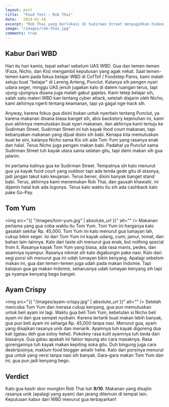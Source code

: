 ```yaml
---
layout: post
title:  "Food Test : Rob Thai"
date:   2019-01-16
excerpt: "Rob Thai yang berlokasi di Sudirman Street menyuguhkan hidangan khas Thailand yang halal di antara stand babi (haram)"
image: "/images/rob-thai.jpg"
comments: true
---
```

## Kabur Dari WBD
Hari itu hari kamis, tepat sehari sebelum UAS WBD. Gua dan temen-temen (Faza, Nicho, dan Kis) mengambil keputusan yang agak nekat.
Saat temen-temen kami pada fokus belajar WBD di CofTof / Foodstep Pares, kami malah setuju buat "belajar" di Lereng Anteng, Punclut.
Katanya sih pengen nyari udara seger, minggu UAS jenuh jugakan kalo di dalem ruangan terus, tapi ujung-ujungnya disana juga malah gabut gajelas. Kami tetep belajar sih, salah satu materi WBD kan tentang cyber attack, setelah diajarin oleh Nicho, kami akhirnya ngerti tentang keamanan, tapi ya gagal nge-hack sih. 

Anyway, karena fokus gua disini bukan untuk nyeritain tentang Punclut, ya karena makanan disana biasa banget sih, abis backstory kejenuhan ini, kami pun akhirnya memutuskan buat nyari makanan, dan akhirnya kami tertuju ke Sudirman Street. Sudirman Street ini tuh kayak food court makanan, tapi kebanyakan makanan yang dijual disini sih babi. Kenapa kita memutuskan buat ke sini, katanya Nicho sama Kis sih ada Tom Yum yang rasanya enak dan halal. Terus Nicho juga pengen makan babi. Padahal ya Punclut sama Sudirman Street tuh kayak utara sama selatan gitu, tapi demi makan sih gua jalanin.

Ini pertama kalinya gua ke Sudirman Street. Tempatnya sih kalo menurut gua ya kayak food court yang outdoor tapi ada tenda gede gitu di atasnya, jadi jangan takut kalo keujanan. Terus bener, disini banyak banget stand babi. Terus, akhirnya kami menemukan Rob Thai, dan gausah khawatir, ini dijamin halal kok ada logonya. Terus kalo waktu itu sih ada cashback kalo pake Go-Pay.

## Tom Yum
<span class="image left"><img src="{{ "/images/tom-yum.jpg" | absolute_url }}" alt="" /></span>
Makanan pertama yang gua coba waktu itu Tom Yum. Tom Yum ini harganya kalo gasalah sekitar Rp. 45,000. Tom Yum ini kalo menurut gua lumayan lah, cukup bikin seger. Isi dari Tom Yum ini kayak udang, cumi, jamur, tomat, dan bahan lain-lainnya. Kalo dari taste sih menurut gua enak, but nothing special from it. Rasanya kayak Tom Yum yang biasa, ada rasa manis, pedes, dan asamnya nyampur. Rasanya nikmat sih kalo digabungin pake nasi. Kalo dari segi porsi sih menurut gua ini udah lumayan bikin kenyang. Apalagi sebelom makan ini, gua dan temen-temen juga udah pada makan Indomie. Tapi kalopun gua ga makan Indomie, seharusnya udah lumayan kenyang sih tapi ga nyampe kenyang bego banget.

## Ayam Crispy 
<span class="image left"><img src="{{ "/images/ayam-crispy.jpg" | absolute_url }}" alt="" /></span>
Setelah mencoba Tom Yum dan merasa cukup kenyang, gua pun memutuskan untuk beli ayam ini lagi. Waktu gua beli Tom Yum, kebetulan si Nicho beli ayam ini dan gua sempet nyobain. Karena tertarik buat makan lebih banyak, gua pun beli ayam ini seharga Rp. 45,000 tanpa nasi. Menurut gua, ayam yang disajikan rasanya unik dan menarik. Ayamnya tuh kayak digoreng dua kali (gatau deh gua sotoy hehe). Pokokny rasa kulit ayamnya tuh beda dari biasanya. Gua gatau apakah ini faktor tepung ato cara masaknya. Rasa gorengannya tuh kayak makan kepiting soka gitu. Duh bingung juga cara deskripsiinya, maklum food blogger amatir hehe. Kalo dari porsinya menurut gua untuk yang versi tanpa nasi sih banyak. Gara-gara makan Tom Yum dan ini, gua pun jadi kenyang bego.

## Verdict
Kalo gua kasih skor mungkin Rob Thai tuh **9/10**. Makanan yang disajiin rasanya unik (apalagi yang ayam) dan jarang ditemuin di tempat lain. Keputusan kabur dari WBD menurut gua terbayarkan!




